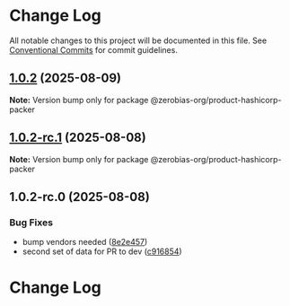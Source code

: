 # Change Log

All notable changes to this project will be documented in this file.
See [Conventional Commits](https://conventionalcommits.org) for commit guidelines.

## [1.0.2](https://github.com/zerobias-org/product/compare/@zerobias-org/product-hashicorp-packer@1.0.2-rc.1...@zerobias-org/product-hashicorp-packer@1.0.2) (2025-08-09)

**Note:** Version bump only for package @zerobias-org/product-hashicorp-packer





## [1.0.2-rc.1](https://github.com/zerobias-org/product/compare/@zerobias-org/product-hashicorp-packer@1.0.2-rc.0...@zerobias-org/product-hashicorp-packer@1.0.2-rc.1) (2025-08-08)

**Note:** Version bump only for package @zerobias-org/product-hashicorp-packer





## 1.0.2-rc.0 (2025-08-08)


### Bug Fixes

* bump vendors needed ([8e2e457](https://github.com/zerobias-org/product/commit/8e2e457e0b5d7141a05e8f2c178bc2854f2b7178))
* second set of data for PR to dev ([c916854](https://github.com/zerobias-org/product/commit/c916854bcf229b1c2042ffdea18472d66a061aaf))





# Change Log
